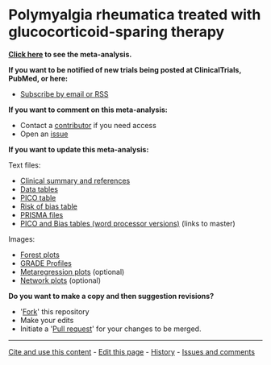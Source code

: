 Polymyalgia rheumatica treated with glucocorticoid-sparing therapy
=================================
**[Click here](
https://openmetaanalysis.github.io/Polymyalgia-rheumatica-treated-with-glucocorticoid-sparing-therapy/
) to see the meta-analysis.**

**If you want to be notified of new trials being posted at ClinicalTrials, PubMed, or here:**
* [Subscribe by email or RSS](files/searching/Keep-up.md)

**If you want to comment on this meta-analysis:**
* Contact a [contributor](../../network/members) if you need access
* Open an [issue](../../issues/new)

**If you want to update this meta-analysis:**

Text files:
* [Clinical summary and references](../../tree/gh-pages/index.html)
* [Data tables](../master/files/data)
* [PICO table](../../tree/gh-pages/tables/pico.xml)
* [Risk of bias table](../../tree/gh-pages/tables/bias.xml)
* [PRISMA files](../master/files/PRISMA)
* [PICO and Bias tables (word processor versions)](../master/files/study-details) (links to master)

Images:
* [Forest plots](../master/files/forest-plots)
* [GRADE Profiles](../master/files/GRADE-Profiles)
* [Metaregression plots](../master/files/metaregression) (optional)
* [Network plots](../master/files/network) (optional)

**Do you want to make a copy and then suggestion revisions?**

* '[Fork](../../fork)' this repository
* Make your edits
* Initiate a '[Pull request](../../compare/)' for your changes to be merged.

-------------------------------
[Cite and use this content](https://github.com/openMetaAnalysis/openMetaAnalysis.github.io/blob/master/reusing.MD)  - [Edit this page](../../edit/master/README.md) - [History](../../commits/master/README.md)  - 
[Issues and comments](../../issues?q=is%3Aboth+is%3Aissue)
